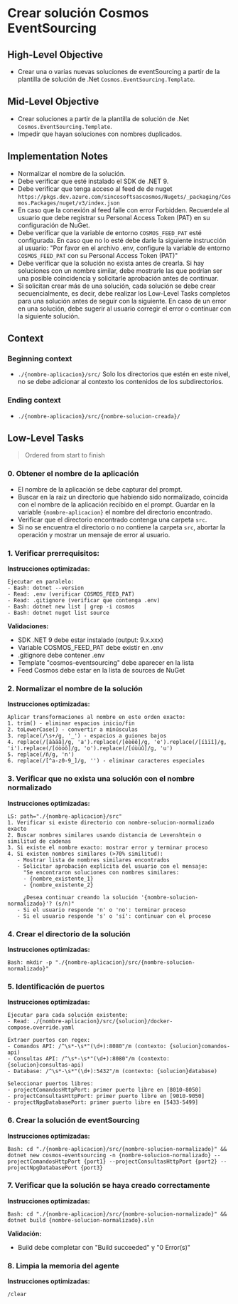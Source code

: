 # Crear solución Cosmos EventSourcing

## High-Level Objective

- Crear una o varias nuevas soluciones de eventSourcing a partir de la plantilla de solución de .Net  `Cosmos.EventSourcing.Template`.

## Mid-Level Objective

- Crear soluciones a partir de la plantilla de solución de .Net `Cosmos.EventSourcing.Template`.
- Impedir que hayan soluciones con nombres duplicados.

## Implementation Notes

- Normalizar el nombre de la solución.
- Debe verificar que esté instalado el SDK de .NET 9.
- Debe verificar que tenga acceso al feed de de nuget `https://pkgs.dev.azure.com/sincosoftsascosmos/Nugets/_packaging/Cosmos.Packages/nuget/v3/index.json`
- En caso que la conexión al feed falle con error Forbidden. Recuerdele al usuario que debe registrar su Personal Access Token (PAT) en su configuración de NuGet.
- Debe verificar que la variable de entorno `COSMOS_FEED_PAT` esté configurada. En caso que no lo esté debe darle la siguiente instrucción al usuario: "Por favor en el archivo .env, configure la variable de entorno `COSMOS_FEED_PAT` con su Personal Access Token (PAT)"
- Debe verificar que la solución no exista antes de crearla. Si hay soluciones con un nombre similar, debe mostrarle las que podrían ser una posible coincidencia y solicitarle aprobación antes de continuar.
- Si solicitan crear más de una solución, cada solución se debe crear secuencialmente, es decir, debe realizar los Low-Level Tasks completos para una solución antes de seguir con la siguiente. En caso de un error en una solución, debe sugerir al usuario corregir el error o continuar con la siguiente solución.

## Context

### Beginning context
- `./{nombre-aplicacion}/src/`  Solo los directorios que estén en este nivel, no se debe adicionar al contexto los contenidos de los subdirectorios.

### Ending context  
- `./{nombre-aplicacion}/src/{nombre-solucion-creada}/`  

## Low-Level Tasks
> Ordered from start to finish

### 0. Obtener el nombre de la aplicación
- El nombre de la aplicación se debe capturar del prompt.
- Buscar en la raiz un directorio que habiendo sido normalizado, coincida con el nombre de la aplicación recibido en el prompt. Guardar en la variable `{nombre-aplicacion}` el nombre del directorio encontrado.
- Verificar que el directorio encontrado contenga una carpeta `src`.
- Si no se encuentra el directorio o no contiene la carpeta `src`, abortar la operación y mostrar un mensaje de error al usuario.

### 1. Verificar prerrequisitos:

**Instrucciones optimizadas:**
```
Ejecutar en paralelo:
- Bash: dotnet --version
- Read: .env (verificar COSMOS_FEED_PAT)
- Read: .gitignore (verificar que contenga .env)
- Bash: dotnet new list | grep -i cosmos
- Bash: dotnet nuget list source
```

**Validaciones:**
- SDK .NET 9 debe estar instalado (output: 9.x.xxx)
- Variable COSMOS_FEED_PAT debe existir en .env
- .gitignore debe contener .env
- Template "cosmos-eventsourcing" debe aparecer en la lista
- Feed Cosmos debe estar en la lista de sources de NuGet

### 2. Normalizar el nombre de la solución

**Instrucciones optimizadas:**
```
Aplicar transformaciones al nombre en este orden exacto:
1. trim() - eliminar espacios inicio/fin
2. toLowerCase() - convertir a minúsculas
3. replace(/\s+/g, '_') - espacios a guiones bajos
4. replace(/[áàäâ]/g, 'a').replace(/[éèëê]/g, 'e').replace(/[íìïî]/g, 'i').replace(/[óòöô]/g, 'o').replace(/[úùüû]/g, 'u')
5. replace(/ñ/g, 'n')
6. replace(/[^a-z0-9_]/g, '') - eliminar caracteres especiales
```

### 3. Verificar que no exista una solución con el nombre normalizado

**Instrucciones optimizadas:**
```
LS: path="./{nombre-aplicacion}/src"
1. Verificar si existe directorio con nombre-solucion-normalizado exacto
2. Buscar nombres similares usando distancia de Levenshtein o similitud de cadenas
3. Si existe el nombre exacto: mostrar error y terminar proceso
4. Si existen nombres similares (>70% similitud): 
   - Mostrar lista de nombres similares encontrados
   - Solicitar aprobación explícita del usuario con el mensaje:
     "Se encontraron soluciones con nombres similares:
     - {nombre_existente_1}
     - {nombre_existente_2}
     
     ¿Desea continuar creando la solución '{nombre-solucion-normalizado}'? (s/n)"
   - Si el usuario responde 'n' o 'no': terminar proceso
   - Si el usuario responde 's' o 'sí': continuar con el proceso
```

### 4. Crear el directorio de la solución

**Instrucciones optimizadas:**
```
Bash: mkdir -p "./{nombre-aplicacion}/src/{nombre-solucion-normalizado}"
```

### 5. Identificación de puertos

**Instrucciones optimizadas:**
```
Ejecutar para cada solución existente:
- Read: ./{nombre-aplicacion}/src/{solucion}/docker-compose.override.yaml

Extraer puertos con regex:
- Comandos API: /^\s*-\s*"(\d+):8080"/m (contexto: {solucion}comandos-api)
- Consultas API: /^\s*-\s*"(\d+):8080"/m (contexto: {solucion}consultas-api)
- Database: /^\s*-\s*"(\d+):5432"/m (contexto: {solucion}database)

Seleccionar puertos libres:
- projectComandosHttpPort: primer puerto libre en [8010-8050]
- projectConsultasHttpPort: primer puerto libre en [9010-9050]
- projectNpgDatabasePort: primer puerto libre en [5433-5499]
```

### 6. Crear la solución de eventSourcing

**Instrucciones optimizadas:**
```
Bash: cd "./{nombre-aplicacion}/src/{nombre-solucion-normalizado}" && dotnet new cosmos-eventsourcing -n {nombre-solucion-normalizado} --projectComandosHttpPort {port1} --projectConsultasHttpPort {port2} --projectNpgDatabasePort {port3}
```

### 7. Verificar que la solución se haya creado correctamente

**Instrucciones optimizadas:**
```
Bash: cd "./{nombre-aplicacion}/src/{nombre-solucion-normalizado}" && dotnet build {nombre-solucion-normalizado}.sln
```

**Validación:**
- Build debe completar con "Build succeeded" y "0 Error(s)"

### 8. Limpia la memoria del agente

**Instrucciones optimizadas:**
```claude
/clear
```